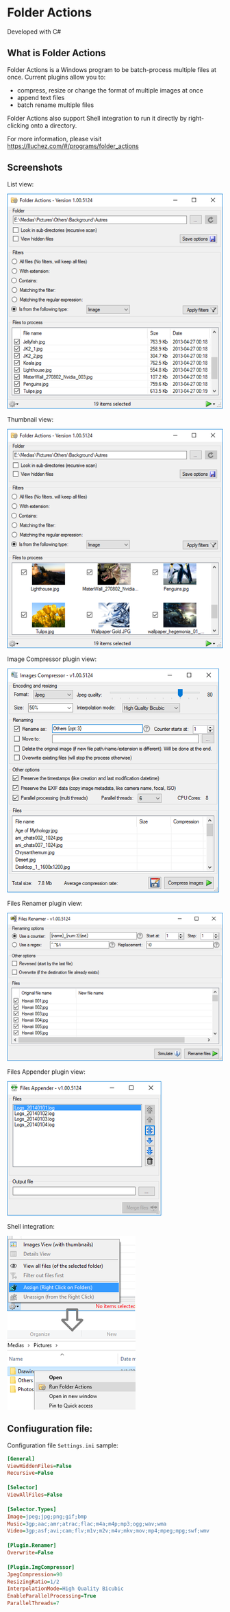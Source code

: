 # Folder Actions
Developed with C#

## What is Folder Actions

Folder Actions is a Windows program to be batch-process multiple files at once. Current plugins allow you to:
- compress, resize or change the format of multiple images at once
- append text files
- batch rename multiple files

Folder Actions also support Shell integration to run it directly by right-clicking onto a directory.

For more information, please visit https://lluchez.com/#/programs/folder_actions

## Screenshots

List view:

![List view](/docs/folder_actions_list_view.png)

Thumbnail view:

![Thumbnail view](/docs/folder_actions_thumbs_view.png)

Image Compressor plugin view:

![Image Compressor plugin view](/docs/folder_actions_images_compressor.png)

Files Renamer plugin view:

![Files Renamer plugin view](/docs/folder_actions_files_renamer.png)

Files Appender plugin view:

![Files Appender plugin view](/docs/folder_actions_files_appender.png)

Shell integration:

![Shell integration](/docs/folder_actions_shell_integration.png)


## Confiuguration file:

Configuration file `Settings.ini` sample:

```ini
[General]
ViewHiddenFiles=False
Recursive=False

[Selector]
ViewAllFiles=False

[Selector.Types]
Image=jpeg;jpg;png;gif;bmp
Music=3gp;aac;amr;atrac;flac;m4a;m4p;mp3;ogg;wav;wma
Video=3gp;asf;avi;cam;flv;m1v;m2v;m4v;mkv;mov;mp4;mpeg;mpg;swf;wmv

[Plugin.Renamer]
Overwrite=False

[Plugin.ImgCompressor]
JpegCompression=90
ResizingRatio=1/2
InterpolationMode=High Quality Bicubic
EnableParallelProcessing=True
ParallelThreads=7
```
